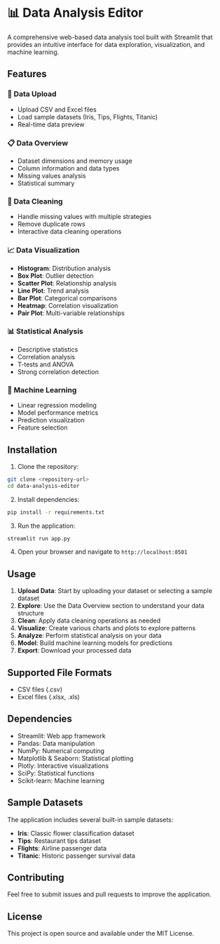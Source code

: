 # 📊 Data Analysis Editor

A comprehensive web-based data analysis tool built with Streamlit that provides an intuitive interface for data exploration, visualization, and machine learning.

## Features

### 📁 Data Upload
- Upload CSV and Excel files
- Load sample datasets (Iris, Tips, Flights, Titanic)
- Real-time data preview

### 📋 Data Overview
- Dataset dimensions and memory usage
- Column information and data types
- Missing values analysis
- Statistical summary

### 🧹 Data Cleaning
- Handle missing values with multiple strategies
- Remove duplicate rows
- Interactive data cleaning operations

### 📈 Data Visualization
- **Histogram**: Distribution analysis
- **Box Plot**: Outlier detection
- **Scatter Plot**: Relationship analysis
- **Line Plot**: Trend analysis
- **Bar Plot**: Categorical comparisons
- **Heatmap**: Correlation visualization
- **Pair Plot**: Multi-variable relationships

### 📊 Statistical Analysis
- Descriptive statistics
- Correlation analysis
- T-tests and ANOVA
- Strong correlation detection

### 🤖 Machine Learning
- Linear regression modeling
- Model performance metrics
- Prediction visualization
- Feature selection

## Installation

1. Clone the repository:
```bash
git clone <repository-url>
cd data-analysis-editor
```

2. Install dependencies:
```bash
pip install -r requirements.txt
```

3. Run the application:
```bash
streamlit run app.py
```

4. Open your browser and navigate to `http://localhost:8501`

## Usage

1. **Upload Data**: Start by uploading your dataset or selecting a sample dataset
2. **Explore**: Use the Data Overview section to understand your data structure
3. **Clean**: Apply data cleaning operations as needed
4. **Visualize**: Create various charts and plots to explore patterns
5. **Analyze**: Perform statistical analysis on your data
6. **Model**: Build machine learning models for predictions
7. **Export**: Download your processed data

## Supported File Formats

- CSV files (.csv)
- Excel files (.xlsx, .xls)

## Dependencies

- Streamlit: Web app framework
- Pandas: Data manipulation
- NumPy: Numerical computing
- Matplotlib & Seaborn: Statistical plotting
- Plotly: Interactive visualizations
- SciPy: Statistical functions
- Scikit-learn: Machine learning

## Sample Datasets

The application includes several built-in sample datasets:
- **Iris**: Classic flower classification dataset
- **Tips**: Restaurant tips dataset
- **Flights**: Airline passenger data
- **Titanic**: Historic passenger survival data

## Contributing

Feel free to submit issues and pull requests to improve the application.

## License

This project is open source and available under the MIT License.